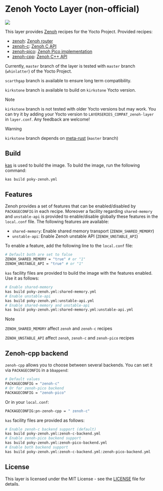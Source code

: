 # Zenoh Yocto Layer (non-official)

[![](https://github.com/Jarsop/meta-zenoh/actions/workflows/build.yaml/badge.svg?branch=walnascar)](https://github.com/Jarsop/meta-zenoh/actions/workflows/build.yaml)

This layer provides [Zenoh](https://zenoh.io) recipes for the Yocto Project.
Provided recipes:

- [zenoh](meta-zenoh/recipes-connectivity/zenoh/zenoh_git.bb): [Zenoh router](https://github.com/eclipse-zenoh/zenoh.git)
- [zenoh-c](meta-zenoh/recipes-connectivity/zenoh-c/zenoh-c_git.bb): [Zenoh C API](https://github.com/eclipse-zenoh/zenoh-c.git)
- [zenoh-pico](meta-zenoh/recipes-connectivity/zenoh-pico/zenoh-pico_git.bb): [Zenoh Pico implementation](https://github.com/eclipse-zenoh/zenoh-pico.git)
- [zenoh-cpp](meta-zenoh/recipes-connectivity/zenoh-cpp/zenoh-cpp_git.bb): [Zenoh C++ API](https://github.com/eclipse-zenoh/zenoh-cpp.git)

Currently, `master` branch of the layer is tested with `master` branch (`whinlatter`) of the Yocto Project.

`scarthgap` branch is available to ensure long term compatibility.

`kirkstone` branch is available to build on `kirkstone` Yocto version.

> [!NOTE]
>
> `kirkstone` branch is not tested with older Yocto versions but may work.
> You can try it by adding your Yocto version to `LAYERSERIES_COMPAT_zenoh-layer` in `layer.conf`.
> Any feedback are welcome!

> [!WARNING]
>
> `kirkstone` branch depends on [meta-rust](https://github.com/meta-rust/meta-rust.git) (`master` branch)

## Build

[kas](https://kas.readthedocs.io/en/latest/) is used to build the image. To build the image, run the following command:

```bash
kas build poky-zenoh.yml
```

## Features

Zenoh provides a set of features that can be enabled/disabled by `PACKAGECONFIG` in each recipe.
Moreover a facility regarding `shared-memory` and `unstable-api` is provided to enable/disable globally
these features in the `local.conf` file.
The following features are available:

- `shared-memory`: Enable shared memory transport (`ZENOH_SHARED_MEMORY`)
- `unstable-api`: Enable Zenoh unstable API (`ZENOH_UNSTABLE_API`)

To enable a feature, add the following line to the `local.conf` file:

```bash
# Default both are set to false
ZENOH_SHARED_MEMORY = "true" # or "1"
ZENOH_UNSTABLE_API = "true" # or "1"
```

`kas` facility files are provided to build the image with the features enabled.
Use it as follows:

```bash
# Enable shared-memory
kas build poky-zenoh.yml:shared-memory.yml
# Enable unstable-api
kas build poky-zenoh.yml:unstable-api.yml
# Enable shared-memory and unstable-api
kas build poky-zenoh.yml:shared-memory.yml:unstable-api.yml
```

> [!NOTE]
>
> `ZENOH_SHARED_MEMORY` affect `zenoh` and `zenoh-c` recipes
>
> `ZENOH_UNSTABLE_API` affect `zenoh`, `zenoh-c` and `zenoh-pico` recipes

## Zenoh-cpp backend

`zenoh-cpp` allows you to choose between several backends.
You can set it via `PACKAGECONFIG` in a `bbappend`:

```bash
# Default values
PACKAGECONFIG = "zenoh-c"
# Or for zenoh-pico backend
PACKAGECONFIG = "zenoh-pico"
```

Or in your `local.conf`:

```bash
PACKAGECONFIG:pn-zenoh-cpp = " zenoh-c"
```

`kas` facility files are provided as follows:

```bash
# Enable zenoh-c backend support (default)
kas build poky-zenoh.yml:zenoh-c-backend.yml
# Enable zenoh-pico backend support
kas build poky-zenoh.yml:zenoh-pico-backend.yml
# Enable both backend support
kas build poky-zenoh.yml:zenoh-c-backend.yml:zenoh-pico-backend.yml
```

## License

This layer is licensed under the MIT License - see the [LICENSE](LICENSE) file for details.
